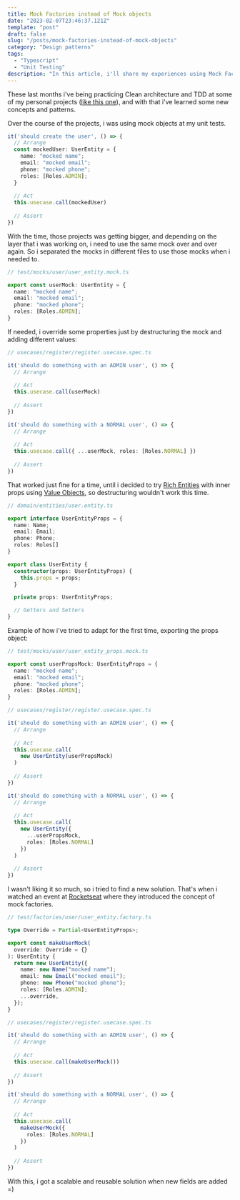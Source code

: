 ```yaml
---
title: Mock Factories instead of Mock objects
date: "2023-02-07T23:46:37.121Z"
template: "post"
draft: false
slug: "/posts/mock-factories-instead-of-mock-objects"
category: "Design patterns"
tags:
  - "Typescript"
  - "Unit Testing"
description: "In this article, i'll share my experiences using Mock Factories instead of Mock Objects."
---
```


These last months i've being practicing Clean architecture and TDD at some of my personal projects ([like this one](https://github.com/leonardodimarchi/massage-therapy-api)), and with that i've learned some new concepts and patterns.

Over the course of the projects, i was using mock objects at my unit tests.

```ts
it('should create the user', () => {
  // Arrange
  const mockedUser: UserEntity = {
    name: "mocked name";
    email: "mocked email";
    phone: "mocked phone";
    roles: [Roles.ADMIN];
  }
  
  // Act
  this.usecase.call(mockedUser)
  
  // Assert
})
```

With the time, those projects was getting bigger, and depending on the layer that i was working on, i need to use the same mock over and over again. So i separated the mocks in different files to use those mocks when i needed to.

```ts
// test/mocks/user/user_entity.mock.ts

export const userMock: UserEntity = {
  name: "mocked name";
  email: "mocked email";
  phone: "mocked phone";
  roles: [Roles.ADMIN];
}

```

If needed, i override some properties just by destructuring the mock and adding different values:

```ts
// usecases/register/register.usecase.spec.ts

it('should do something with an ADMIN user', () => {
  // Arrange
  
  // Act
  this.usecase.call(userMock)
  
  // Assert
})

it('should do something with a NORMAL user', () => {
  // Arrange
  
  // Act
  this.usecase.call({ ...userMock, roles: [Roles.NORMAL] })
  
  // Assert
})
```

That worked just fine for a time, until i decided to try [Rich Entities](https://stackoverflow.com/questions/23314330/rich-vs-anemic-domain-model) with inner props using [Value Objects](https://martinfowler.com/bliki/ValueObject.html), so destructuring wouldn't work this time.

```ts
// domain/entities/user.entity.ts

export interface UserEntityProps = {
  name: Name;
  email: Email;
  phone: Phone;
  roles: Roles[]
}

export class UserEntity {
  constructor(props: UserEntityProps) {
    this.props = props;
  }

  private props: UserEntityProps;

  // Getters and Setters
}
```

Example of how i've tried to adapt for the first time, exporting the props object:

```ts
// test/mocks/user/user_entity_props.mock.ts

export const userPropsMock: UserEntityProps = {
  name: "mocked name";
  email: "mocked email";
  phone: "mocked phone";
  roles: [Roles.ADMIN];
}

```

```ts
// usecases/register/register.usecase.spec.ts

it('should do something with an ADMIN user', () => {
  // Arrange
  
  // Act
  this.usecase.call(
    new UserEntity(userPropsMock)
  )
  
  // Assert
})

it('should do something with a NORMAL user', () => {
  // Arrange
  
  // Act
  this.usecase.call(
    new UserEntity({ 
      ...userPropsMock, 
      roles: [Roles.NORMAL]
    })
  )
  
  // Assert
})
```

I wasn't liking it so much, so i tried to find a new solution. That's when i watched an event at [Rocketseat](https://www.rocketseat.com.br/) where they introduced the concept of mock factories.


```ts
// test/factories/user/user_entity.factory.ts

type Override = Partial<UserEntityProps>;

export const makeUserMock(
  override: Override = {}
): UserEntity {
  return new UserEntity({
    name: new Name("mocked name");
    email: new Email("mocked email");
    phone: new Phone("mocked phone");
    roles: [Roles.ADMIN];
    ...override,
  });
}
```

```ts
// usecases/register/register.usecase.spec.ts

it('should do something with an ADMIN user', () => {
  // Arrange
  
  // Act
  this.usecase.call(makeUserMock())
  
  // Assert
})

it('should do something with a NORMAL user', () => {
  // Arrange
  
  // Act
  this.usecase.call(
    makeUserMock({
      roles: [Roles.NORMAL]
    })
  )
  
  // Assert
})
```

With this, i got a scalable and reusable solution when new fields are added =)
